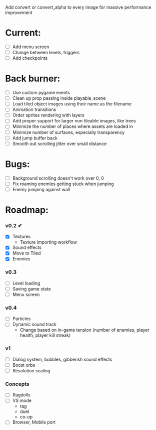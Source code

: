 Add convert or convert_alpha to every image for massive performance improvement

# Current:

- [ ] Add menu screen
- [ ] Change between levels, triggers
- [ ] Add checkpoints

# Back burner:

- [ ] Use custom pygame events
- [ ] Clean up prop passing inside playable_scene
- [ ] Load tiled object images using their name as the filename
- [ ] Animation transitions
- [ ] Order sprites rendering with layers
- [ ] Add proper support for larger non tileable images, like trees
- [ ] Minimize the number of places where assets are loaded in
- [ ] Minimize number of surfaces, especially transparency
- [ ] Add jump buffer back
- [ ] Smooth out scrolling jitter over small distance

# Bugs:

- [ ] Background scrolling doesn't work over 0, 0
- [ ] Fix roaming enemies getting stuck when jumping
- [ ] Enemy jumping against wall

# Roadmap:

### v0.2 ✔

- [x] Textures
  - Texture importing workflow
- [x] Sound effects
- [x] Move to Tiled
- [x] Enemies

### v0.3

- [ ] Level loading
- [ ] Saving game state
- [ ] Menu screen

### v0.4

- [ ] Particles
- [ ] Dynamic sound track
  - Change based on in-game tension (number of enemies, player health, player kill streak)

### v1

- [ ] Dialog system, bubbles, gibberish sound effects
- [ ] Boost orbs
- [ ] Resolution scaling

### Concepts

- [ ] Ragdolls
- [ ] VS mode
  - tag
  - duel
  - co-op
- [ ] Browser, Mobile port
